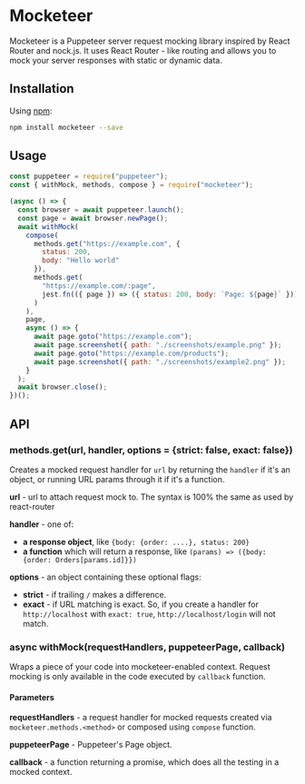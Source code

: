 # Mocketeer

Mocketeer is a Puppeteer server request mocking library inspired by React Router and nock.js. It uses
React Router - like routing and allows you to mock your server responses with static or dynamic data.

## Installation

Using [npm](https://www.npmjs.com/):

```bash
npm install mocketeer --save
```

## Usage

```javascript
const puppeteer = require("puppeteer");
const { withMock, methods, compose } = require("mocketeer");

(async () => {
  const browser = await puppeteer.launch();
  const page = await browser.newPage();
  await withMock(
    compose(
      methods.get("https://example.com", {
        status: 200,
        body: "Hello world"
      }),
      methods.get(
        "https://example.com/:page",
        jest.fn(({ page }) => ({ status: 200, body: `Page: ${page}` }))
      )
    ),
    page,
    async () => {
      await page.goto("https://example.com");
      await page.screenshot({ path: "./screenshots/example.png" });
      await page.goto("https://example.com/products");
      await page.screenshot({ path: "./screenshots/example2.png" });
    }
  );
  await browser.close();
})();
```

## API

### methods.get(url, handler, options = {strict: false, exact: false})

Creates a mocked request handler for `url` by returning the `handler` if it's an object, or running URL params through it if
it's a function.

**url** - url to attach request mock to. The syntax is 100% the same as used by react-router

**handler** - one of:

- **a response object**, like `{body: {order: ....}, status: 200}`
- **a function** which will return a response, like `(params) => ({body: {order: Orders[params.id]}})`

**options** - an object containing these optional flags:

- **strict** - if trailing `/` makes a difference.
- **exact** - if URL matching is exact. So, if you create a handler for `http://localhost` with `exact: true`, `http://localhost/login` will not match.

### async withMock(requestHandlers, puppeteerPage, callback)

Wraps a piece of your code into mocketeer-enabled context. Request mocking is only available in the code executed by `callback` function.

#### Parameters

**requestHandlers** - a request handler for mocked requests created via `mocketeer.methods.<method>` or composed using `compose` function.

**puppeteerPage** - Puppeteer's Page object.

**callback** - a function returning a promise, which does all the testing in a mocked context.
